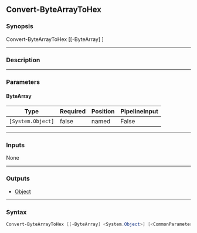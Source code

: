 Convert-ByteArrayToHex
----------------------

### Synopsis
Convert-ByteArrayToHex [[-ByteArray] <Object>]

---

### Description

---

### Parameters
#### **ByteArray**

|Type             |Required|Position|PipelineInput|
|-----------------|--------|--------|-------------|
|`[System.Object]`|false   |named   |False        |

---

### Inputs
None

---

### Outputs
* [Object](https://learn.microsoft.com/en-us/dotnet/api/System.Object)

---

### Syntax
```PowerShell
Convert-ByteArrayToHex [[-ByteArray] <System.Object>] [<CommonParameters>]
```
